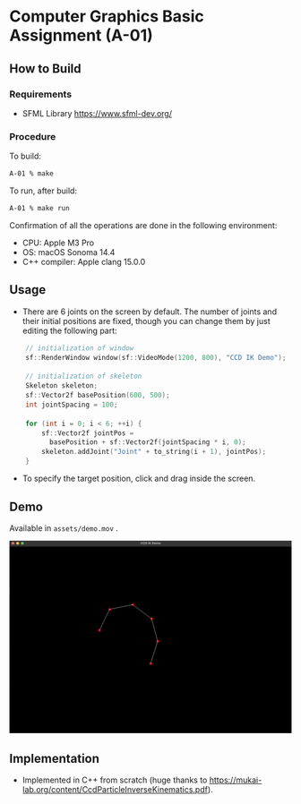 # Computer Graphics Basic Assignment (A-01)

## How to Build

### Requirements

- SFML Library https://www.sfml-dev.org/

### Procedure

To build:

```bash
A-01 % make
```

To run, after build:

```bash
A-01 % make run
```

Confirmation of all the operations are done in the following environment:

- CPU: Apple M3 Pro
- OS: macOS Sonoma 14.4
- C++ compiler: Apple clang 15.0.0


## Usage

- There are 6 joints on the screen by default. The number of joints and their initial positions are fixed, though you can change them by just editing the following part:
```cpp
    // initialization of window
    sf::RenderWindow window(sf::VideoMode(1200, 800), "CCD IK Demo");

    // initialization of skeleton
    Skeleton skeleton;
    sf::Vector2f basePosition(600, 500);
    int jointSpacing = 100;

    for (int i = 0; i < 6; ++i) {
        sf::Vector2f jointPos =
          basePosition + sf::Vector2f(jointSpacing * i, 0);
        skeleton.addJoint("Joint" + to_string(i + 1), jointPos);
    }
```
- To specify the target position, click and drag inside the screen.

## Demo

Available in `assets/demo.mov` .

![](assets/screenshot.png)

## Implementation

- Implemented in C++ from scratch (huge thanks to https://mukai-lab.org/content/CcdParticleInverseKinematics.pdf).